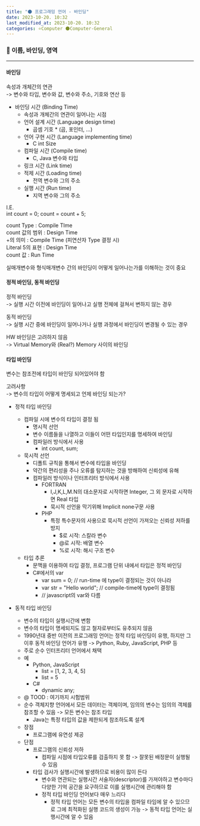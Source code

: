 ```yaml
---
title: "🌑 프로그래밍 언어 - 바인딩"
date: 2023-10-20. 10:32
last_modified_at: 2023-10-20. 10:32
categories: ⭐Computer 🌑Computer-General
---
```


### 💫 이름, 바인딩, 영역

---

#### 바인딩

속성과 개체간의 연관  
-> 변수와 타입, 변수와 값, 변수와 주소, 기호와 연산 등  

- 바인딩 시간 (Binding Time)
  - 속성과 개체간의 연관이 일어나는 시점
  - 언어 설계 시간 (Language design time)
    - 곱셈 기호 * (곱, 포인터, ...)
  - 언어 구현 시간 (Language implementing time)
    - C int Size
  - 컴파일 시간 (Compile time)
    - C, Java 변수와 타입
  - 링크 시간 (Link time)
  - 적제 시간 (Loading time)
    - 전역 변수와 그의 주소
  - 실행 시간 (Run time)
    - 지역 변수와 그의 주소

I.E.  
int count = 0;
count = count + 5;  

count Type : Compile TIme  
count 값의 범위 : Design Time  
\+의 의미 : Compile Time (피연산자 Type 결정 시)  
Literal 5의 표현 : Design Time  
count 값 : Run Time  

실매개변수와 형식매개변수 간의 바인딩이 어떻게 일어나는가를 이해하는 것이 중요  

#### 정적 바인딩, 동적 바인딩

정적 바인딩  
-> 실행 시간 이전에 바인딩이 일어나고 실행 전체에 걸쳐서 변하지 않는 경우  

동적 바인딩  
-> 실행 시간 중에 바인딩이 일어나거나 실행 과정에서 바인딩이 변경될 수 있는 경우  

HW 바인딩은 고려하지 않음  
-> Virtual Memory와 (Real?) Memory 사이의 바인딩  

#### 타입 바인딩

변수는 참조전에 타입이 바인딩 되어있어야 함  

고려사항  
-> 변수의 타입이 어떻게 명세되고 언제 바인딩 되는가?  

- 정적 타입 바인딩
  - 컴파일 시에 변수의 타입이 결정 됨
    - 명시적 선언
    - 변수 이름들을 나열하고 이들이 어떤 타입인지를 명세하여 바인딩
    - 컴파일러 방식에서 사용
      - int count, sum;
  - 묵시적 선언
    - 디폴트 규칙을 통해서 변수에 타입을 바인딩
    - 약간의 편리성을 주나 오류를 탐지하는 것을 방해하여 신뢰성에 유해
    - 컴파일러 방식이나 인터프리터 방식에서 사용
      - FORTRAN
        - I,J,K,L,M.N의 대소문자로 시작하면 Integer, 그 외 문자로 시작하면 Real 타입
        - 묵시적 선언을 막기위해 Implicit none구문 사용
      - PHP
        - 특정 특수문자의 사용으로 묵시적 선언이 가져오는 신뢰성 저하를 방지
          - $로 시작: 스칼라 변수
          - @로 시작: 배열 변수
          - %로 시작: 해시 구조 변수
  - 타입 추론
    - 문맥을 이용하여 타입 결정, 프로그램 단위 내에서 타입은 정적 바인딩
    - C#에서의 var
      - var sum = 0; // run-time 에 type이 결정되는 것이 아니라
      - var str = "Hello world"; // compile-time에 type이 결정됨
      - // javascript의 var와 다름

- 동적 타입 바인딩
  - 변수의 타입이 실행시간에 변함
  - 변수의 타입이 명세되지도 않고 철자로부터도 유추되지 않음
  - 1990년대 중반 이전의 프로그래밍 언어는 정적 타입 바인딩이 유행, 하지만 그 이후 동적 바인딩 언어가 유행 -> Python, Ruby, JavaScript, PHP 등
  - 주로 순수 인터프리터 언어에서 채택
  - 예
    - Python, JavaScript
      - list = [1, 2, 3, 4, 5]
      - list = 5
    - C#
      - dynamic any;
  - @ TOOD : 여기까지 시험범위
  - 순수 객체지향 언어에서 모든 데이터는 객체이며, 임의의 변수는 임의의 객체를 참조할 수 있음 -> 모든 변수는 참조 타입
    - Java는 특정 타입의 값을 제한되게 참조하도록 설계
  - 장점
    - 프로그램에 유연성 제공
  - 단점
    - 프로그램의 신뢰성 저하
      - 컴파일 시점에 타입오류를 검출하지 못 함 -> 잘못된 배정문이 실행될 수 있음
    - 타입 검사가 실행시간에 발생하므로 비용이 많이 든다
      - 변수와 연관되는 실행시간 서술자(descriptor)를 가져야하고 변수마다 다양한 기억 공간을 요구하므로 이를 실행시간에 관리해야 함
      - 정적 타입 바인딩 언어보다 매우 느리다
        - 정적 타입 언어는 모든 변수의 타입을 컴파일 타임에 알 수 있으므로 그에 최적화된 실행 코드의 생성이 가능 -> 동적 타입 언어는 실행시간에 알 수 있음
